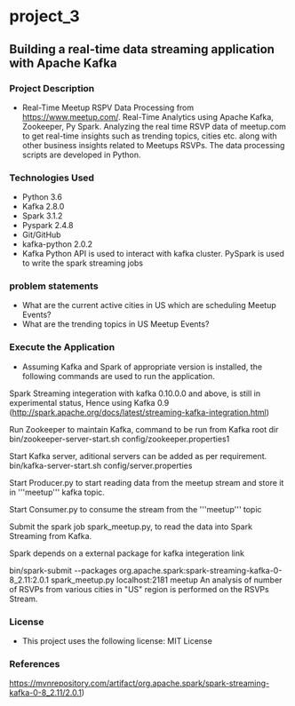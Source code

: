 # project_3
## Building a real-time data streaming application with Apache Kafka
### Project Description

* Real-Time Meetup RSPV Data Processing from https://www.meetup.com/. Real-Time Analytics using Apache Kafka, Zookeeper, Py Spark. Analyzing the real time RSVP data of meetup.com to get real-time insights such as trending topics, cities etc. along with other business insights related to Meetups RSVPs. The data processing scripts are developed in Python.
### Technologies Used
*  Python 3.6
*  Kafka 2.8.0
*  Spark 3.1.2
*  Pyspark 2.4.8
*  Git/GitHub
*  kafka-python 2.0.2
*  Kafka Python API is used to interact with kafka cluster. PySpark is used to write the spark streaming jobs

### problem statements
*  What are the current active cities in US which are scheduling Meetup Events?
*  What are the trending topics in US Meetup Events?
### Execute the Application
* Assuming Kafka and Spark of appropriate version is installed, the following commands are used to run the application.

Spark Streaming integeration with kafka 0.10.0.0 and above, is still in experimental status, Hence using Kafka 0.9 (http://spark.apache.org/docs/latest/streaming-kafka-integration.html)

Run Zookeeper to maintain Kafka, command to be run from Kafka root dir bin/zookeeper-server-start.sh config/zookeeper.properties1

Start Kafka server, aditional servers can be added as per requirement. bin/kafka-server-start.sh config/server.properties

Start Producer.py to start reading data from the meetup stream and store it in '''meetup''' kafka topic.

Start Consumer.py to consume the stream from the '''meetup''' topic

Submit the spark job spark_meetup.py, to read the data into Spark Streaming from Kafka.

Spark depends on a external package for kafka integeration link

bin/spark-submit --packages org.apache.spark:spark-streaming-kafka-0-8_2.11:2.0.1 spark_meetup.py localhost:2181 meetup An analysis of number of RSVPs from various cities in "US" region is performed on the RSVPs Stream.
 ### License
* This project uses the following license: MIT License
### References
https://mvnrepository.com/artifact/org.apache.spark/spark-streaming-kafka-0-8_2.11/2.0.1)
